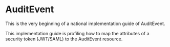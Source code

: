 # AuditEvent
This is the very beginning of a national implementation guide of AuditEvent.

This implementation guide is profiling how to map the attributes of a security token (JWT/SAML) to the AuditEvent resource.



